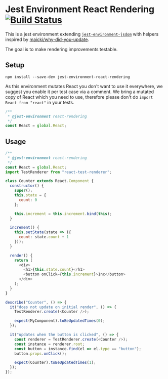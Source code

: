 # Jest Environment React Rendering [![Build Status](https://travis-ci.com/DanielMSchmidt/jest-environment-react-rendering.svg?branch=master)](https://travis-ci.com/DanielMSchmidt/jest-environment-react-rendering)

This is a jest environment extending [`jest-environment-jsdom`](https://github.com/facebook/jest/tree/master/packages/jest-environment-jsdom) with helpers inspired by [maicki/why-did-you-update](https://github.com/maicki/why-did-you-update).

The goal is to make rendering improvements testable.

## Setup

`npm install --save-dev jest-environment-react-rendering`

As this environment mutates React you don't want to use it everywhere, we suggest you enable it per test case via a comment.
We bring a mutated copy of React which you need to use, therefore please don't do `import React from "react"` in your tests.

```js
/**
 * @jest-environment react-rendering
 */
const React = global.React;
```

## Usage

```js
/**
 * @jest-environment react-rendering
 */
const React = global.React;
import TestRenderer from "react-test-renderer";

class Counter extends React.Component {
  constructor() {
    super();
    this.state = {
      count: 0
    };

    this.increment = this.increment.bind(this);
  }

  increment() {
    this.setState(state => ({
      count: state.count + 1
    }));
  }

  render() {
    return (
      <div>
        <h1>{this.state.count}</h1>
        <button onClick={this.increment}>Inc</button>
      </div>
    );
  }
}

describe("Counter", () => {
  it("does not update on initial render", () => {
    TestRenderer.create(<Counter />);

    expect(MyComponent).toBeUpdatedTimes(0);
  });

  it("updates when the button is clicked", () => {
    const renderer = TestRenderer.create(<Counter />);
    const instance = renderer.root;
    const button = instance.find(el => el.type == "button");
    button.props.onClick();

    expect(Counter).toBeUpdatedTimes(1);
  });
});
```
